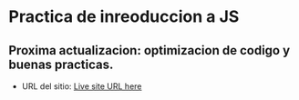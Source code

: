 # Practica de inreoduccion a JS
## Proxima actualizacion: optimizacion de codigo y buenas practicas.
- URL del sitio: [Live site URL here](https://guillmh.github.io/gameBoyPoke/)
